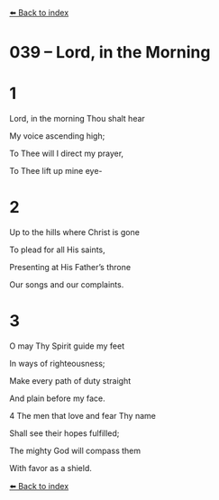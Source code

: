 [⬅️ Back to index](../README.md)

# 039 – Lord, in the Morning





# 1

Lord, in the morning Thou shalt hear

My voice ascending high;

To Thee will I direct my prayer,

To Thee lift up mine eye-



# 2

Up to the hills where Christ is gone

To plead for all His saints,

Presenting at His Father’s throne

Our songs and our complaints.



# 3

O may Thy Spirit guide my feet

In ways of righteousness;

Make every path of duty straight

And plain before my face.

4 The men that love and fear Thy name

Shall see their hopes fulfilled;

The mighty God will compass them

With favor as a shield.

[⬅️ Back to index](../README.md)
